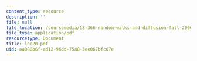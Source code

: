 ```yaml
---
content_type: resource
description: ''
file: null
file_location: /coursemedia/18-366-random-walks-and-diffusion-fall-2006/aa888b6fad1296dd75a83ee067bfc07e_lec20.pdf
file_type: application/pdf
resourcetype: Document
title: lec20.pdf
uid: aa888b6f-ad12-96dd-75a8-3ee067bfc07e
---
```

